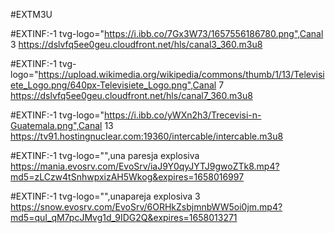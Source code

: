 #EXTM3U

#EXTINF:-1 tvg-logo="https://i.ibb.co/7Gx3W73/1657556186780.png",Canal 3
https://dslvfq5ee0geu.cloudfront.net/hls/canal3_360.m3u8

#EXTINF:-1 tvg-logo="https://upload.wikimedia.org/wikipedia/commons/thumb/1/13/Televisiete_Logo.png/640px-Televisiete_Logo.png",Canal 7
https://dslvfq5ee0geu.cloudfront.net/hls/canal7_360.m3u8

#EXTINF:-1 tvg-logo="https://i.ibb.co/yWXn2h3/Trecevisi-n-Guatemala.png",Canal 13
https://tv91.hostingnuclear.com:19360/intercable/intercable.m3u8

#EXTINF:-1 tvg-logo="",una paresja explosiva
https://mania.evosrv.com/EvoSrv/iaJ9Y0qyJYTJ9gwoZTk8.mp4?md5=zLCzw4tSnhwpxizAH5Wkog&expires=1658016997

#EXTINF:-1 tvg-logo="",unapareja explosiva 3
https://snow.evosrv.com/EvoSrv/6ORHkZsbjmnbWW5oi0jm.mp4?md5=quI_qM7pcJMvg1d_9IDG2Q&expires=1658013271
